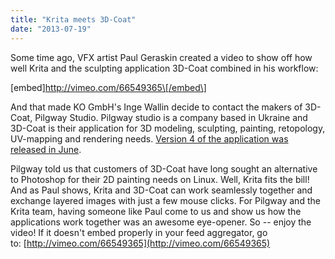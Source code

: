 ```yaml
---
title: "Krita meets 3D-Coat"
date: "2013-07-19"
---
```


Some time ago, VFX artist Paul Geraskin created a video to show off how well Krita and the sculpting application 3D-Coat combined in his workflow:

\[embed\]http://vimeo.com/66549365\[/embed\]

And that made KO GmbH's Inge Wallin decide to contact the makers of 3D-Coat, Pilgway Studio. Pilgway studio is a company based in Ukraine and 3D-Coat is their application for 3D modeling, sculpting, painting, retopology, UV-mapping and rendering needs. [Version 4 of the application was released in June](http://3d-coat.com/3d-coat-v4/).

Pilgway told us that customers of 3D-Coat have long sought an alternative to Photoshop for their 2D painting needs on Linux. Well, Krita fits the bill! And as Paul shows, Krita and 3D-Coat can work seamlessly together and exchange layered images with just a few mouse clicks. For Pilgway and the Krita team, having someone like Paul come to us and show us how the applications work together was an awesome eye-opener. So -- enjoy the video! If it doesn't embed properly in your feed aggregator, go to: [http://vimeo.com/66549365](http://vimeo.com/66549365)
